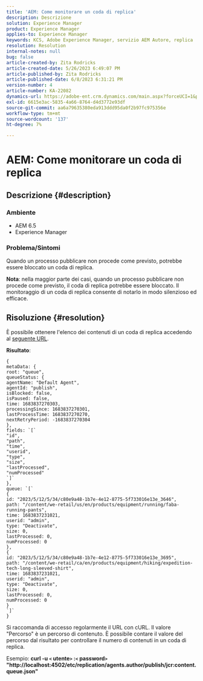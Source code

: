 ```yaml
---
title: 'AEM: Come monitorare un coda di replica'
description: Descrizione
solution: Experience Manager
product: Experience Manager
applies-to: Experience Manager
keywords: KCS, Adobe Experience Manager, servizio AEM Autore, replica
resolution: Resolution
internal-notes: null
bug: false
article-created-by: Zita Rodricks
article-created-date: 5/26/2023 6:49:07 PM
article-published-by: Zita Rodricks
article-published-date: 6/8/2023 6:31:21 PM
version-number: 4
article-number: KA-22082
dynamics-url: https://adobe-ent.crm.dynamics.com/main.aspx?forceUCI=1&pagetype=entityrecord&etn=knowledgearticle&id=4a6f6bf9-f5fb-ed11-8849-6045bd0063aa
exl-id: 6615e3ac-5835-4a66-8764-d4d3772e93df
source-git-commit: aa6a79635380eda913ddd95da0f2b97fc975356e
workflow-type: tm+mt
source-wordcount: '137'
ht-degree: 7%

---
```


# AEM: Come monitorare un coda di replica

## Descrizione {#description}


### <b>Ambiente</b>

- AEM 6.5
- Experience Manager


### <b>Problema/Sintomi</b>

Quando un processo pubblicare non procede come previsto, potrebbe essere bloccato un coda di replica.

<b>Nota</b>: nella maggior parte dei casi, quando un processo pubblicare non procede come previsto, il coda di replica potrebbe essere bloccato. Il monitoraggio di un coda di replica consente di notarlo in modo silenzioso ed efficace.


## Risoluzione {#resolution}


È possibile ottenere l&#39;elenco dei contenuti di un coda di replica accedendo al [seguente URL](https://localhost:4502/etc/replication/agents.author/publish/jcr:content.queue.json).

<b>Risultato</b>:


```
{
metaData: {
root: "queue",
queueStatus: {
agentName: "Default Agent",
agentId: "publish",
isBlocked: false,
isPaused: false,
time: 1683837270303,
processingSince: 1683837270301,
lastProcessTime: 1683837270270,
nextRetryPeriod: -1683837270304
},
fields: `[` 
"id",
"path",
"time",
"userid",
"type",
"size",
"lastProcessed",
"numProcessed"
`]` 
},
queue: `[` 
{
id: "2023/5/12/5/34/c80e9a48-1b7e-4e12-8775-5f733016e13e_3646",
path: "/content/we-retail/us/en/products/equipment/running/faba-running-pants",
time: 1683837231021,
userid: "admin",
type: "Deactivate",
size: 0,
lastProcessed: 0,
numProcessed: 0
},
{
id: "2023/5/12/5/34/c80e9a48-1b7e-4e12-8775-5f733016e13e_3695",
path: "/content/we-retail/ca/en/products/equipment/hiking/expedition-tech-long-sleeved-shirt",
time: 1683837231021,
userid: "admin",
type: "Deactivate",
size: 0,
lastProcessed: 0,
numProcessed: 0
}
`]` 
}
```




Si raccomanda di accesso regolarmente il URL con cURL. Il valore &quot;Percorso&quot; è un percorso di contenuto. È possibile contare il valore del percorso dal risultato per controllare il numero di contenuti in un coda di replica.

Esempio:
<b>curl -u `<` utente`>` :`<` password`>`  &quot;http://localhost:4502/etc/replication/agents.author/publish/jcr:content.queue.json&quot;</b>
